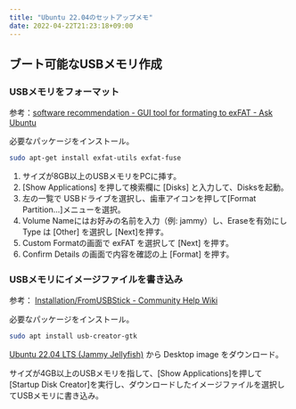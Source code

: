 ```yaml
---
title: "Ubuntu 22.04のセットアップメモ"
date: 2022-04-22T21:23:18+09:00
---
```


## ブート可能なUSBメモリ作成

### USBメモリをフォーマット

参考：[software recommendation - GUI tool for formating to exFAT - Ask Ubuntu](https://askubuntu.com/questions/750681/gui-tool-for-formating-to-exfat)

必要なパッケージをインストール。

```bash
sudo apt-get install exfat-utils exfat-fuse
```

1. サイズが8GB以上のUSBメモリをPCに挿す。
2. [Show Applications] を押して検索欄に [Disks] と入力して、Disksを起動。
3. 左の一覧で USBドライブを選択し、歯車アイコンを押して[Format Partition...]メニューを選択。
4. Volume Nameにはお好みの名前を入力（例: jammy）し、Eraseを有効にし Type は [Other] を選択し [Next]を押す。
5. Custom Formatの画面で exFAT を選択して [Next] を押す。
6. Confirm Details の画面で内容を確認の上 [Format] を押す。


### USBメモリにイメージファイルを書き込み

参考： [Installation/FromUSBStick - Community Help Wiki](https://help.ubuntu.com/community/Installation/FromUSBStick)

必要なパッケージをインストール。

```bash
sudo apt install usb-creator-gtk
```

[Ubuntu 22.04 LTS (Jammy Jellyfish)](https://releases.ubuntu.com/22.04/) から Desktop image をダウンロード。

サイズが4GB以上のUSBメモリを指して、[Show Applications]を押して[Startup Disk Creator]を実行し、ダウンロードしたイメージファイルを選択してUSBメモリに書き込み。
